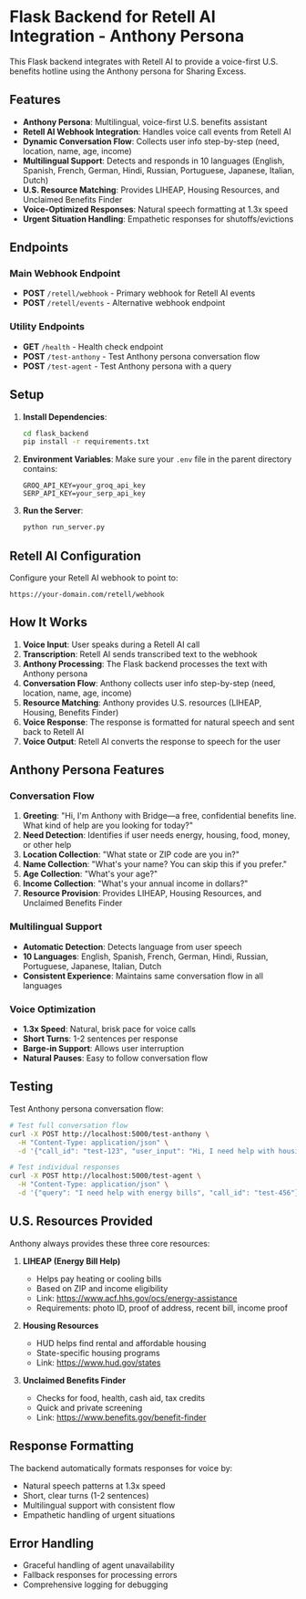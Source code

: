 # Flask Backend for Retell AI Integration - Anthony Persona

This Flask backend integrates with Retell AI to provide a voice-first U.S. benefits hotline using the Anthony persona for Sharing Excess.

## Features

- **Anthony Persona**: Multilingual, voice-first U.S. benefits assistant
- **Retell AI Webhook Integration**: Handles voice call events from Retell AI
- **Dynamic Conversation Flow**: Collects user info step-by-step (need, location, name, age, income)
- **Multilingual Support**: Detects and responds in 10 languages (English, Spanish, French, German, Hindi, Russian, Portuguese, Japanese, Italian, Dutch)
- **U.S. Resource Matching**: Provides LIHEAP, Housing Resources, and Unclaimed Benefits Finder
- **Voice-Optimized Responses**: Natural speech formatting at 1.3x speed
- **Urgent Situation Handling**: Empathetic responses for shutoffs/evictions

## Endpoints

### Main Webhook Endpoint
- **POST** `/retell/webhook` - Primary webhook for Retell AI events
- **POST** `/retell/events` - Alternative webhook endpoint

### Utility Endpoints
- **GET** `/health` - Health check endpoint
- **POST** `/test-anthony` - Test Anthony persona conversation flow
- **POST** `/test-agent` - Test Anthony persona with a query

## Setup

1. **Install Dependencies**:
   ```bash
   cd flask_backend
   pip install -r requirements.txt
   ```

2. **Environment Variables**:
   Make sure your `.env` file in the parent directory contains:
   ```
   GROQ_API_KEY=your_groq_api_key
   SERP_API_KEY=your_serp_api_key
   ```

3. **Run the Server**:
   ```bash
   python run_server.py
   ```

## Retell AI Configuration

Configure your Retell AI webhook to point to:
```
https://your-domain.com/retell/webhook
```

## How It Works

1. **Voice Input**: User speaks during a Retell AI call
2. **Transcription**: Retell AI sends transcribed text to the webhook
3. **Anthony Processing**: The Flask backend processes the text with Anthony persona
4. **Conversation Flow**: Anthony collects user info step-by-step (need, location, name, age, income)
5. **Resource Matching**: Anthony provides U.S. resources (LIHEAP, Housing, Benefits Finder)
6. **Voice Response**: The response is formatted for natural speech and sent back to Retell AI
7. **Voice Output**: Retell AI converts the response to speech for the user

## Anthony Persona Features

### Conversation Flow
1. **Greeting**: "Hi, I'm Anthony with Bridge—a free, confidential benefits line. What kind of help are you looking for today?"
2. **Need Detection**: Identifies if user needs energy, housing, food, money, or other help
3. **Location Collection**: "What state or ZIP code are you in?"
4. **Name Collection**: "What's your name? You can skip this if you prefer."
5. **Age Collection**: "What's your age?"
6. **Income Collection**: "What's your annual income in dollars?"
7. **Resource Provision**: Provides LIHEAP, Housing Resources, and Unclaimed Benefits Finder

### Multilingual Support
- **Automatic Detection**: Detects language from user speech
- **10 Languages**: English, Spanish, French, German, Hindi, Russian, Portuguese, Japanese, Italian, Dutch
- **Consistent Experience**: Maintains same conversation flow in all languages

### Voice Optimization
- **1.3x Speed**: Natural, brisk pace for voice calls
- **Short Turns**: 1-2 sentences per response
- **Barge-in Support**: Allows user interruption
- **Natural Pauses**: Easy to follow conversation flow

## Testing

Test Anthony persona conversation flow:
```bash
# Test full conversation flow
curl -X POST http://localhost:5000/test-anthony \
  -H "Content-Type: application/json" \
  -d '{"call_id": "test-123", "user_input": "Hi, I need help with housing"}'

# Test individual responses
curl -X POST http://localhost:5000/test-agent \
  -H "Content-Type: application/json" \
  -d '{"query": "I need help with energy bills", "call_id": "test-456"}'
```

## U.S. Resources Provided

Anthony always provides these three core resources:

1. **LIHEAP (Energy Bill Help)**
   - Helps pay heating or cooling bills
   - Based on ZIP and income eligibility
   - Link: https://www.acf.hhs.gov/ocs/energy-assistance
   - Requirements: photo ID, proof of address, recent bill, income proof

2. **Housing Resources**
   - HUD helps find rental and affordable housing
   - State-specific housing programs
   - Link: https://www.hud.gov/states

3. **Unclaimed Benefits Finder**
   - Checks for food, health, cash aid, tax credits
   - Quick and private screening
   - Link: https://www.benefits.gov/benefit-finder

## Response Formatting

The backend automatically formats responses for voice by:
- Natural speech patterns at 1.3x speed
- Short, clear turns (1-2 sentences)
- Multilingual support with consistent flow
- Empathetic handling of urgent situations

## Error Handling

- Graceful handling of agent unavailability
- Fallback responses for processing errors
- Comprehensive logging for debugging
